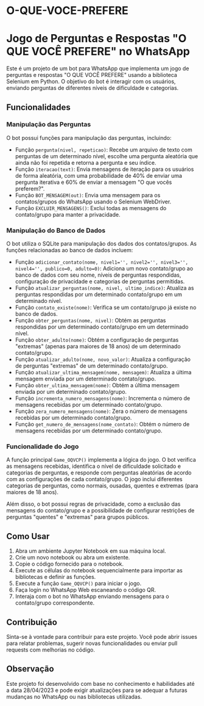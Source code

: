 # O-QUE-VOCE-PREFERE
# Jogo de Perguntas e Respostas "O QUE VOCÊ PREFERE" no WhatsApp

Este é um projeto de um bot para WhatsApp que implementa um jogo de perguntas e respostas "O QUE VOCÊ PREFERE" usando a biblioteca Selenium em Python. O objetivo do bot é interagir com os usuários, enviando perguntas de diferentes níveis de dificuldade e categorias.

## Funcionalidades

### Manipulação das Perguntas

O bot possui funções para manipulação das perguntas, incluindo:

- Função `pergunta(nivel, repeticao)`: Recebe um arquivo de texto com perguntas de um determinado nível, escolhe uma pergunta aleatória que ainda não foi repetida e retorna a pergunta e seu índice.
- Função `iteracao(text)`: Envia mensagens de iteração para os usuários de forma aleatória, com uma probabilidade de 40% de enviar uma pergunta iterativa e 60% de enviar a mensagem "O que vocês preferem?".
- Função `BOT_MENSAGEM(out)`: Envia uma mensagem para os contatos/grupos do WhatsApp usando o Selenium WebDriver.
- Função `EXCLUIR_MENSAGENS()`: Exclui todas as mensagens do contato/grupo para manter a privacidade.

### Manipulação do Banco de Dados

O bot utiliza o SQLite para manipulação dos dados dos contatos/grupos. As funções relacionadas ao banco de dados incluem:

- Função `adicionar_contato(nome, nivel1='', nivel2='', nivel3='', nivel4='', publico=0, adulto=0)`: Adiciona um novo contato/grupo ao banco de dados com seu nome, níveis de perguntas respondidas, configuração de privacidade e categorias de perguntas permitidas.
- Função `atualizar_perguntas(nome, nivel, ultimo_indice)`: Atualiza as perguntas respondidas por um determinado contato/grupo em um determinado nível.
- Função `contato_existe(nome)`: Verifica se um contato/grupo já existe no banco de dados.
- Função `obter_perguntas(nome, nivel)`: Obtém as perguntas respondidas por um determinado contato/grupo em um determinado nível.
- Função `obter_adulto(nome)`: Obtém a configuração de perguntas "extremas" (apenas para maiores de 18 anos) de um determinado contato/grupo.
- Função `atualizar_adulto(nome, novo_valor)`: Atualiza a configuração de perguntas "extremas" de um determinado contato/grupo.
- Função `atualizar_ultima_mensagem(nome, mensagem)`: Atualiza a última mensagem enviada por um determinado contato/grupo.
- Função `obter_ultima_mensagem(nome)`: Obtém a última mensagem enviada por um determinado contato/grupo.
- Função `incrementa_numero_mensagens(nome)`: Incrementa o número de mensagens recebidas por um determinado contato/grupo.
- Função `zera_numero_mensagens(nome)`: Zera o número de mensagens recebidas por um determinado contato/grupo.
- Função `get_numero_de_mensagens(nome_contato)`: Obtém o número de mensagens recebidas por um determinado contato/grupo.

### Funcionalidade do Jogo

A função principal `Game_OQVCP()` implementa a lógica do jogo. O bot verifica as mensagens recebidas, identifica o nível de dificuldade solicitado e categorias de perguntas, e responde com perguntas aleatórias de acordo com as configurações de cada contato/grupo. O jogo inclui diferentes categorias de perguntas, como normais, ousadas, quentes e extremas (para maiores de 18 anos).

Além disso, o bot possui regras de privacidade, como a exclusão das mensagens do contato/grupo e a possibilidade de configurar restrições de perguntas "quentes" e "extremas" para grupos públicos.

## Como Usar

1. Abra um ambiente Jupyter Notebook em sua máquina local.
2. Crie um novo notebook ou abra um existente.
3. Copie o código fornecido para o notebook.
4. Execute as células do notebook sequencialmente para importar as bibliotecas e definir as funções.
5. Execute a função `Game_OQVCP()` para iniciar o jogo.
6. Faça login no WhatsApp Web escaneando o código QR.
7. Interaja com o bot no WhatsApp enviando mensagens para o contato/grupo correspondente.

## Contribuição

Sinta-se à vontade para contribuir para este projeto. Você pode abrir issues para relatar problemas, sugerir novas funcionalidades ou enviar pull requests com melhorias no código.

## Observação

Este projeto foi desenvolvido com base no conhecimento e habilidades até a data 28/04/2023 e pode exigir atualizações para se adequar a futuras mudanças no WhatsApp ou nas bibliotecas utilizadas.
